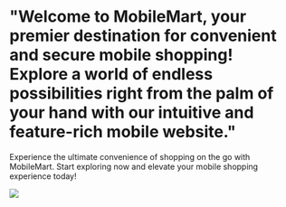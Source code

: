 <h1>"Welcome to MobileMart, your premier destination for convenient and secure mobile shopping! Explore a world of endless possibilities right from the palm of your hand with our intuitive and feature-rich mobile website."</h1>


<p>Experience the ultimate convenience of shopping on the go with MobileMart. Start exploring now and elevate your mobile shopping experience today!</p>

<image src="https://github.com/julianang/Shopping-via-mobile/blob/master/2B90338F-8253-4D5E-9916-5C1C6E4FE6EF.PNG?raw=true"/>
